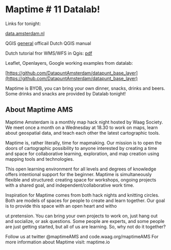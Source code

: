# Maptime # 11 Datalab!

Links for tonight:

[data.amsterdam.nl](data.amsterdam.nl)


QGIS [general](http://www.qgis.org/nl/docs/index.html) officail Dutch QGIS manual

Dutch tutorial fror WMS/WFS in Qgis:
[pdf](/qgis_-_webservices.pdf)

Leaflet, Openlayers, Google working examples from datalab:

[https://github.com/DatapuntAmsterdam/datapunt_base_layer](https://github.com/DatapuntAmsterdam/datapunt_base_layer)



Maptime is BYOB,  you can bring your own dinner, snacks, drinks and beers. Some drinks and snacks are provided by Datalab tonight!


## About Maptime AMS

Maptime Amsterdam is a monthly map hack night hosted by Waag Society. We meet once a month on a Wednesday at 18.30 to work on maps, learn about geospatial data, and teach each other the latest cartographic tools.

Maptime is, rather literally, time for mapmaking. Our mission is to open the doors of cartographic possibility to anyone interested by creating a time and space for collaborative learning, exploration, and map creation using mapping tools and technologies.

This open learning environment for all levels and degrees of knowledge offers intentional support for the beginner. Maptime is simultaneously flexible and structured: creating space for workshops, ongoing projects with a shared goal, and independent/collaborative work time.

Inspiration for Maptime comes from both hack nights and knitting circles. Both are models of spaces for people to create and learn together. Our goal is to provide this space with an open heart and witho

ut pretension. You can bring your own projects to work on, just hang out and socialize, or ask questions. Some people are experts, and some people are just getting started, but all of us are learning. So, why not do it together?

Follow us at twitter @maptimeAMS and code.waag.org/maptimeAMS
For more information about Maptime visit: maptime.io

